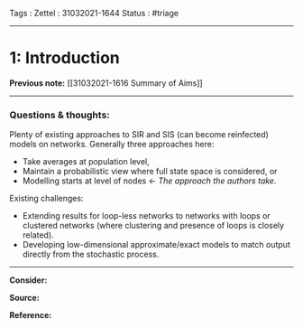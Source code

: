 Tags :
Zettel :  31032021-1644
Status : #triage 

-----

# 1: Introduction

**Previous note:** [[31032021-1616 Summary of Aims]]

-----

### Questions & thoughts:

Plenty of existing approaches to SIR and SIS (can become reinfected) models on networks. Generally three approaches here:
- Take averages at population level,
- Maintain a probabilistic view where full state space is considered, or
- Modelling starts at level of nodes <- _The approach the authors take._

Existing challenges:
- Extending results for loop-less networks to networks with loops or clustered networks (where clustering and presence of loops is closely related).
- Developing low-dimensional approximate/exact models to match output directly from the stochastic process.




-----
 
**Consider:**


**Source:** 


**Reference:** 
